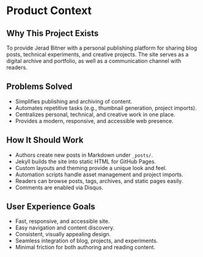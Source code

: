 # Product Context

## Why This Project Exists

To provide Jerad Bitner with a personal publishing platform for sharing blog posts, technical experiments, and creative projects. The site serves as a digital archive and portfolio, as well as a communication channel with readers.

## Problems Solved

- Simplifies publishing and archiving of content.
- Automates repetitive tasks (e.g., thumbnail generation, project imports).
- Centralizes personal, technical, and creative work in one place.
- Provides a modern, responsive, and accessible web presence.

## How It Should Work

- Authors create new posts in Markdown under `_posts/`.
- Jekyll builds the site into static HTML for GitHub Pages.
- Custom layouts and theming provide a unique look and feel.
- Automation scripts handle asset management and project imports.
- Readers can browse posts, tags, archives, and static pages easily.
- Comments are enabled via Disqus.

## User Experience Goals

- Fast, responsive, and accessible site.
- Easy navigation and content discovery.
- Consistent, visually appealing design.
- Seamless integration of blog, projects, and experiments.
- Minimal friction for both authoring and reading content.
